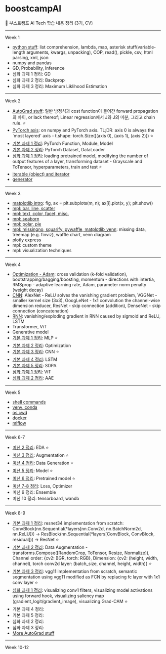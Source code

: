 # boostcampAI

:duck: 부스트캠프 AI Tech 학습 내용 정리 (3기, CV)

---

Week 1

- [python stuff](https://github.com/star-bits/boostcampAI/blob/main/W1/%EC%A0%95%EB%A6%AC_python_stuff.ipynb): list comprehension, lambda, map, asterisk stuff(variable-length arguments, kwargs, unpacking), OOP, read(), pickle, csv, html parsing, xml, json
- numpy and pandas
- GD, Probability, Inference
- 심화 과제 1 정리: GD
- 심화 과제 2 정리: Backprop
- 심화 과제 3 정리: Maximum Liklihood Estimation

---

Week 2

- [AutoGrad stuff](https://github.com/star-bits/boostcampAI/blob/main/W2/%EC%A0%95%EB%A6%AC_PyTorch_AutoGrad.ipynb): 일반 방정식과 cost function이 들어간 forward propagation의 차이, or lack thereof; Linear regression에서 J와 J의 미분, 그리고 chain rule. ⭐
- [PyTorch axis](https://github.com/star-bits/boostcampAI/blob/main/W2/%E1%84%8C%E1%85%A5%E1%86%BC%E1%84%85%E1%85%B5_numpy_PyTorch_axis.ipynb): on numpy and PyTorch axis. TL;DR: axis 0 is always the 'most layered' axis - t.shape: torch.Size([(axis 0), (axis 1), (axis 2)]) ⭐
- [기본 과제 1 정리](https://github.com/star-bits/boostcampAI/blob/main/W2/%E1%84%8C%E1%85%A5%E1%86%BC%E1%84%85%E1%85%B5_%E1%84%80%E1%85%B5%E1%84%87%E1%85%A9%E1%86%AB1_Custom_Model.ipynb): PyTorch Function, Module, Model
- [기본 과제 2 정리](https://github.com/star-bits/boostcampAI/blob/main/W2/%E1%84%8C%E1%85%A5%E1%86%BC%E1%84%85%E1%85%B5_%EA%B8%B0%EB%B3%B82_Custom_Dataset_%26_Custom_DataLoader.ipynb): PyTorch Dataset, DataLoader
- [심화 과제 1 정리](https://github.com/star-bits/boostcampAI/blob/main/W2/%E1%84%8C%E1%85%A5%E1%86%BC%E1%84%85%E1%85%B5_%E1%84%89%E1%85%B5%E1%86%B7%E1%84%92%E1%85%AA1_Transfer_Learning_%26_Hyperparameter_Tuning.ipynb): loading pretrained model, modifying the number of output features of a layer, transforming dataset - Grayscale and ToTensor, hyperparameters, train and test ⭐
- [iterable (object) and iterator](https://github.com/star-bits/boostcampAI/blob/main/W2/%E1%84%8C%E1%85%A5%E1%86%BC%E1%84%85%E1%85%B5_iterable_iterator.ipynb)
- [generator](https://github.com/star-bits/boostcampAI/blob/main/W2/%EC%A0%95%EB%A6%AC_generator.ipynb)

---

Week 3

- [matplotlib intro](https://github.com/star-bits/boostcampAI/blob/main/W3/%EC%A0%95%EB%A6%AC_matplotlib.ipynb): fig, ax = plt.subplots(m, n); ax[i].plot(x, y); plt.show()
- [mpl: bar, line, scatter](https://github.com/star-bits/boostcampAI/blob/main/W3/%EC%A0%95%EB%A6%AC_mpl_bar_line_scatter.ipynb)
- [mpl: text, color, facet, misc.](https://github.com/star-bits/boostcampAI/blob/main/W3/%EC%A0%95%EB%A6%AC_mpl_text_color_facet_misc.ipynb)
- [mpl: seaborn](https://github.com/star-bits/boostcampAI/blob/main/W3/%E1%84%8C%E1%85%A5%E1%86%BC%E1%84%85%E1%85%B5_mpl_seaborn.ipynb)
- [mpl: polar, pie](https://github.com/star-bits/boostcampAI/blob/main/W3/%EC%A0%95%EB%A6%AC_mpl_polar_pie.ipynb)
- [mpl: missingno, squarify, pywaffle, matplotlib_venn](https://github.com/star-bits/boostcampAI/blob/main/W3/%EC%A0%95%EB%A6%AC_mpl_missing_treemap_waffle_venn.ipynb): missing data, treemap (e.g. finviz), waffle chart, venn diagram
- plotly express
- mpl: custom theme
- mpl: visualization techniques

---

Week 4

- [Optimization - Adam](https://github.com/star-bits/boostcampAI/blob/main/W4/%E1%84%8C%E1%85%A5%E1%86%BC%E1%84%85%E1%85%B5_Optimization_Adam.ipynb): cross validation (k-fold validation), bootstrapping/bagging/boosting, momentum - directions with intertia, RMSprop - adaptive learning rate, Adam, parameter norm penalty (weight decay) 
- [CNN](https://github.com/star-bits/boostcampAI/blob/main/W4/%EC%A0%95%EB%A6%AC_CNN.ipynb): AlexNet - ReLU solves the vanishing gradient problem, VGGNet - smaller kernel size (3x3), GoogLeNet - 1x1 convolution the channel-wise dimension reducer, ResNet - skip connection (addition), DenseNet - skip connection (concatenation) 
- [RNN](https://github.com/star-bits/boostcampAI/blob/main/W4/%E1%84%8C%E1%85%A5%E1%86%BC%E1%84%85%E1%85%B5_RNN.ipynb): vanishing/exploding gradient in RNN caused by sigmoid and ReLU, LSTM
- Transformer, ViT
- Generative model
- [기본 과제 1 정리](https://github.com/star-bits/boostcampAI/blob/main/W4/%E1%84%8C%E1%85%A5%E1%86%BC%E1%84%85%E1%85%B5_%E1%84%80%E1%85%B5%E1%84%87%E1%85%A9%E1%86%AB1_MLP.ipynb): MLP ⭐
- [기본 과제 2 정리](https://github.com/star-bits/boostcampAI/blob/main/W4/%EC%A0%95%EB%A6%AC_%EA%B8%B0%EB%B3%B82_Optimization.ipynb): Optimization
- [기본 과제 3 정리](https://github.com/star-bits/boostcampAI/blob/main/W4/%EC%A0%95%EB%A6%AC_%EA%B8%B0%EB%B3%B83_CNN.ipynb): CNN ⭐
- [기본 과제 4 정리](https://github.com/star-bits/boostcampAI/blob/main/W4/%EC%A0%95%EB%A6%AC_%EA%B8%B0%EB%B3%B84_LSTM.ipynb): LSTM
- [기본 과제 5 정리](https://github.com/star-bits/boostcampAI/blob/main/W4/%EC%A0%95%EB%A6%AC_%EA%B8%B0%EB%B3%B85_SDPA.ipynb): SDPA
- [심화 과제 1 정리](https://github.com/star-bits/boostcampAI/blob/main/W4/%EC%A0%95%EB%A6%AC_%EC%8B%AC%ED%99%941_ViT.ipynb): ViT
- [심화 과제 2 정리](https://github.com/star-bits/boostcampAI/blob/main/W4/%EC%A0%95%EB%A6%AC_%EC%8B%AC%ED%99%942_AAE.ipynb): AAE

---

Week 5

- [shell commands](https://github.com/star-bits/boostcampAI/blob/main/W5/%EC%A0%95%EB%A6%AC_shell_commands.ipynb)
- [venv, conda](https://github.com/star-bits/boostcampAI/blob/main/W5/%EC%A0%95%EB%A6%AC_venv_conda.ipynb)
- [os cwd](https://github.com/star-bits/boostcampAI/blob/main/W5/%E1%84%8C%E1%85%A5%E1%86%BC%E1%84%85%E1%85%B5_os_cwd.ipynb)
- [docker](https://github.com/star-bits/boostcampAI/blob/main/W5/%EC%A0%95%EB%A6%AC_docker.ipynb)
- [mlflow](https://github.com/star-bits/boostcampAI/blob/main/W5/%EC%A0%95%EB%A6%AC_mlflow.ipynb)

---

Week 6-7

- [미션 2 정리](https://github.com/star-bits/boostcampAI/blob/main/W6-7/%EC%A0%95%EB%A6%AC_%EB%AF%B8%EC%85%982_EDA.ipynb): EDA ⭐
- [미션 3 정리](https://github.com/star-bits/boostcampAI/blob/main/W6-7/%EC%A0%95%EB%A6%AC_%EB%AF%B8%EC%85%983_Augmentation.ipynb): Augmentation ⭐
- [미션 4 정리](https://github.com/star-bits/boostcampAI/blob/main/W6-7/%EC%A0%95%EB%A6%AC_%EB%AF%B8%EC%85%984_Data_Generation.ipynb): Data Generation ⭐
- [미션 5 정리](https://github.com/star-bits/boostcampAI/blob/main/W6-7/%EC%A0%95%EB%A6%AC_%EB%AF%B8%EC%85%985_Model.ipynb): Model ⭐
- [미션 6 정리](https://github.com/star-bits/boostcampAI/blob/main/W6-7/%EC%A0%95%EB%A6%AC_%EB%AF%B8%EC%85%986_Pretrained.ipynb): Pretrained model ⭐
- [미션 7-8 정리](https://github.com/star-bits/boostcampAI/blob/main/W6-7/%E1%84%8C%E1%85%A5%E1%86%BC%E1%84%85%E1%85%B5_%E1%84%86%E1%85%B5%E1%84%89%E1%85%A7%E1%86%AB7-8_Loss_Optimizer.ipynb): Loss, Optimizer
- 미션 9 정리: Ensemble
- 미션 10 정리: tensorboard, wandb

---

Week 8-9

- [기본 과제 1 정리](https://github.com/star-bits/boostcampAI/blob/main/W8-9/%E1%84%8C%E1%85%A5%E1%86%BC%E1%84%85%E1%85%B5_resnet34_Implementation.ipynb): resnet34 implementation from scratch: ConvBlock(nn.Sequential(\*layers[nn.Conv2d, nn.BatchNorm2d, nn.ReLU])) -> ResBlock(nn.Sequential(\*layers[ConvBlock, ConvBlock, residual])) -> ResNet ⭐
- [기본 과제 2 정리](https://github.com/star-bits/boostcampAI/blob/main/W8-9/%E1%84%8C%E1%85%A5%E1%86%BC%E1%84%85%E1%85%B5_Data_Augmentation.ipynb): Data Augmentation - transforms.Compose([RandomCrop, ToTensor, Resize, Normalize]), Channel order: {cv2: BGR, torch: RGB}, Dimension: {cv2: (height, width, channel), torch conv2d layer: (batch_size, channel, height, width)} ⭐
- [기본 과제 3 정리](https://github.com/star-bits/boostcampAI/blob/main/W8-9/%E1%84%8C%E1%85%A5%E1%86%BC%E1%84%85%E1%85%B5_vgg11_Segmentation.ipynb): vgg11 implementation from scratch, semantic segmentation using vgg11 modified as FCN by replacing fc layer with 1x1 conv layer ⭐
- [심화 과제 1 정리](https://github.com/star-bits/boostcampAI/blob/main/W8-9/%EC%A0%95%EB%A6%AC_CNN_Visualization.ipynb): visualizing conv1 filters, visualizing model activations using forward hook, visualizing saliency map (gradient_logit/gradient_image), visualizing Grad-CAM ⭐
- 기본 과제 4 정리:
- 기본 과제 5 정리:
- 심화 과제 2 정리:
- 심화 과제 3 정리:
- [More AutoGrad stuff](https://github.com/star-bits/boostcampAI/blob/main/W8-9/%EC%A0%95%EB%A6%AC_More_AutoGrad.ipynb)

---

Week 10-12

